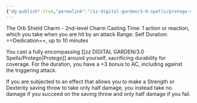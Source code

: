 ```yaml
---
{"dg-publish":true,"permalink":"/zz-digital-garden/3-0-spells/protego-maxima/"}
---
```


The Orb Shield Charm - 2nd-level Charm 
Casting Time: 1 action or reaction, which you take when you are hit by an attack 
Range: Self 
Duration: ==Dedication==, up to 10 minutes 

You cast a fully encompassing [[zz DIGITAL GARDEN/3.0 Spells/Protego\|Protego]] around yourself, sacrificing durability for coverage. For the duration, you have a +3 bonus to AC, including against the triggering attack. 

If you are subjected to an effect that allows you to make a Strength or Dexterity saving throw to take only half damage, you instead take no damage if you succeed on the saving throw and only half damage if you fail.